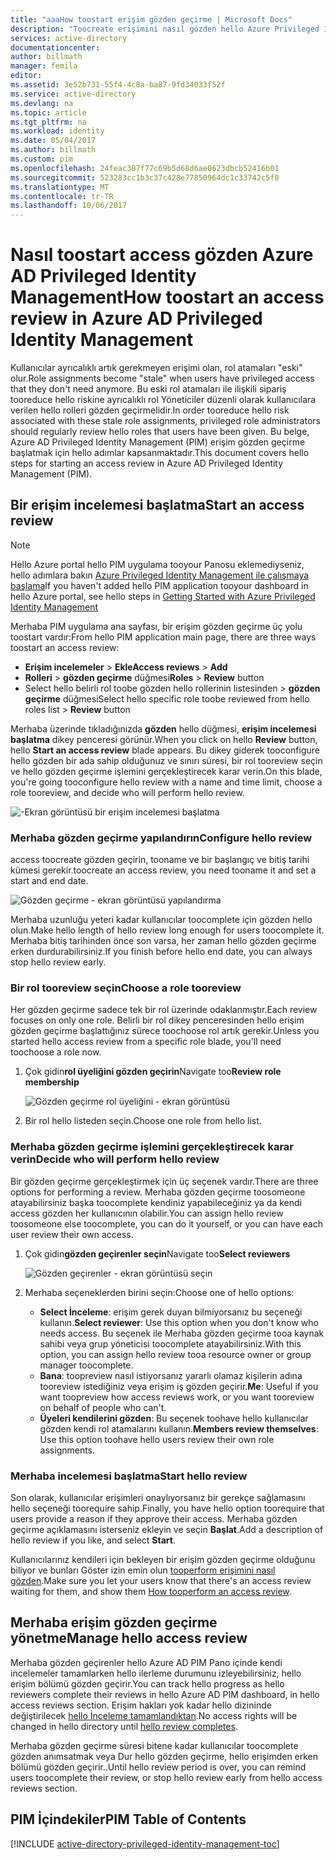 ```yaml
---
title: "aaaHow toostart erişim gözden geçirme | Microsoft Docs"
description: "Toocreate erişimini nasıl gözden hello Azure Privileged Identity Management uygulaması ile ayrıcalıklı kimlikleri için öğrenin."
services: active-directory
documentationcenter: 
author: billmath
manager: femila
editor: 
ms.assetid: 3e52b731-55f4-4c8a-ba87-9fd34033f52f
ms.service: active-directory
ms.devlang: na
ms.topic: article
ms.tgt_pltfrm: na
ms.workload: identity
ms.date: 05/04/2017
ms.author: billmath
ms.custom: pim
ms.openlocfilehash: 24feac307f77c69b5d68d6ae0623dbcb52416b01
ms.sourcegitcommit: 523283cc1b3c37c428e77850964dc1c33742c5f0
ms.translationtype: MT
ms.contentlocale: tr-TR
ms.lasthandoff: 10/06/2017
---
```

# <a name="how-toostart-an-access-review-in-azure-ad-privileged-identity-management"></a><span data-ttu-id="44a9e-103">Nasıl toostart access gözden Azure AD Privileged Identity Management</span><span class="sxs-lookup"><span data-stu-id="44a9e-103">How toostart an access review in Azure AD Privileged Identity Management</span></span>
<span data-ttu-id="44a9e-104">Kullanıcılar ayrıcalıklı artık gerekmeyen erişimi olan, rol atamaları "eski" olur.</span><span class="sxs-lookup"><span data-stu-id="44a9e-104">Role assignments become "stale" when users have privileged access that they don't need anymore.</span></span> <span data-ttu-id="44a9e-105">Bu eski rol atamaları ile ilişkili sipariş tooreduce hello riskine ayrıcalıklı rol Yöneticiler düzenli olarak kullanıcılara verilen hello rolleri gözden geçirmelidir.</span><span class="sxs-lookup"><span data-stu-id="44a9e-105">In order tooreduce hello risk associated with these stale role assignments, privileged role administrators should regularly review hello roles that users have been given.</span></span> <span data-ttu-id="44a9e-106">Bu belge, Azure AD Privileged Identity Management (PIM) erişim gözden geçirme başlatmak için hello adımlar kapsanmaktadır.</span><span class="sxs-lookup"><span data-stu-id="44a9e-106">This document covers hello steps for starting an access review in Azure AD Privileged Identity Management (PIM).</span></span>

## <a name="start-an-access-review"></a><span data-ttu-id="44a9e-107">Bir erişim incelemesi başlatma</span><span class="sxs-lookup"><span data-stu-id="44a9e-107">Start an access review</span></span>
> [!NOTE]
> <span data-ttu-id="44a9e-108">Hello Azure portal hello PIM uygulama tooyour Panosu eklemediyseniz, hello adımlara bakın [Azure Privileged Identity Management ile çalışmaya başlama](active-directory-privileged-identity-management-getting-started.md)</span><span class="sxs-lookup"><span data-stu-id="44a9e-108">If you haven't added hello PIM application tooyour dashboard in hello Azure portal, see hello steps in  [Getting Started with Azure Privileged Identity Management](active-directory-privileged-identity-management-getting-started.md)</span></span>
> 
> 

<span data-ttu-id="44a9e-109">Merhaba PIM uygulama ana sayfası, bir erişim gözden geçirme üç yolu toostart vardır:</span><span class="sxs-lookup"><span data-stu-id="44a9e-109">From hello PIM application main page, there are three ways toostart an access review:</span></span>

* <span data-ttu-id="44a9e-110">**Erişim incelemeler** > **Ekle**</span><span class="sxs-lookup"><span data-stu-id="44a9e-110">**Access reviews** > **Add**</span></span>
* <span data-ttu-id="44a9e-111">**Rolleri** > **gözden geçirme** düğmesi</span><span class="sxs-lookup"><span data-stu-id="44a9e-111">**Roles** > **Review** button</span></span>
* <span data-ttu-id="44a9e-112">Select hello belirli rol toobe gözden hello rollerinin listesinden > **gözden geçirme** düğmesi</span><span class="sxs-lookup"><span data-stu-id="44a9e-112">Select hello specific role toobe reviewed from hello roles list > **Review** button</span></span>

<span data-ttu-id="44a9e-113">Merhaba üzerinde tıkladığınızda **gözden** hello düğmesi, **erişim incelemesi başlatma** dikey penceresi görünür.</span><span class="sxs-lookup"><span data-stu-id="44a9e-113">When you click on hello **Review** button, hello **Start an access review** blade appears.</span></span> <span data-ttu-id="44a9e-114">Bu dikey giderek tooconfigure hello gözden bir ada sahip olduğunuz ve sınırı süresi, bir rol tooreview seçin ve hello gözden geçirme işlemini gerçekleştirecek karar verin.</span><span class="sxs-lookup"><span data-stu-id="44a9e-114">On this blade, you're going tooconfigure hello review with a name and time limit, choose a role tooreview, and decide who will perform hello review.</span></span>

![-Ekran görüntüsü bir erişim incelemesi başlatma][1]

### <a name="configure-hello-review"></a><span data-ttu-id="44a9e-116">Merhaba gözden geçirme yapılandırın</span><span class="sxs-lookup"><span data-stu-id="44a9e-116">Configure hello review</span></span>
<span data-ttu-id="44a9e-117">access toocreate gözden geçirin, tooname ve bir başlangıç ve bitiş tarihi kümesi gerekir.</span><span class="sxs-lookup"><span data-stu-id="44a9e-117">toocreate an access review, you need tooname it and set a start and end date.</span></span>

![Gözden geçirme - ekran görüntüsü yapılandırma][2]

<span data-ttu-id="44a9e-119">Merhaba uzunluğu yeteri kadar kullanıcılar toocomplete için gözden hello olun.</span><span class="sxs-lookup"><span data-stu-id="44a9e-119">Make hello length of hello review long enough for users toocomplete it.</span></span> <span data-ttu-id="44a9e-120">Merhaba bitiş tarihinden önce son varsa, her zaman hello gözden geçirme erken durdurabilirsiniz.</span><span class="sxs-lookup"><span data-stu-id="44a9e-120">If you finish before hello end date, you can always stop hello review early.</span></span>

### <a name="choose-a-role-tooreview"></a><span data-ttu-id="44a9e-121">Bir rol tooreview seçin</span><span class="sxs-lookup"><span data-stu-id="44a9e-121">Choose a role tooreview</span></span>
<span data-ttu-id="44a9e-122">Her gözden geçirme sadece tek bir rol üzerinde odaklanmıştır.</span><span class="sxs-lookup"><span data-stu-id="44a9e-122">Each review focuses on only one role.</span></span> <span data-ttu-id="44a9e-123">Belirli bir rol dikey penceresinden hello erişim gözden geçirme başlattığınız sürece toochoose rol artık gerekir.</span><span class="sxs-lookup"><span data-stu-id="44a9e-123">Unless you started hello access review from a specific role blade, you'll need toochoose a role now.</span></span>

1. <span data-ttu-id="44a9e-124">Çok gidin**rol üyeliğini gözden geçirin**</span><span class="sxs-lookup"><span data-stu-id="44a9e-124">Navigate too**Review role membership**</span></span>
   
    ![Gözden geçirme rol üyeliğini - ekran görüntüsü][3]
2. <span data-ttu-id="44a9e-126">Bir rol hello listeden seçin.</span><span class="sxs-lookup"><span data-stu-id="44a9e-126">Choose one role from hello list.</span></span>

### <a name="decide-who-will-perform-hello-review"></a><span data-ttu-id="44a9e-127">Merhaba gözden geçirme işlemini gerçekleştirecek karar verin</span><span class="sxs-lookup"><span data-stu-id="44a9e-127">Decide who will perform hello review</span></span>
<span data-ttu-id="44a9e-128">Bir gözden geçirme gerçekleştirmek için üç seçenek vardır.</span><span class="sxs-lookup"><span data-stu-id="44a9e-128">There are three options for performing a review.</span></span> <span data-ttu-id="44a9e-129">Merhaba gözden geçirme toosomeone atayabilirsiniz başka toocomplete kendiniz yapabileceğiniz ya da kendi access gözden her kullanıcının olabilir.</span><span class="sxs-lookup"><span data-stu-id="44a9e-129">You can assign hello review toosomeone else toocomplete, you can do it yourself, or you can have each user review their own access.</span></span>

1. <span data-ttu-id="44a9e-130">Çok gidin**gözden geçirenler seçin**</span><span class="sxs-lookup"><span data-stu-id="44a9e-130">Navigate too**Select reviewers**</span></span>
   
    ![Gözden geçirenler - ekran görüntüsü seçin][4]
2. <span data-ttu-id="44a9e-132">Merhaba seçeneklerden birini seçin:</span><span class="sxs-lookup"><span data-stu-id="44a9e-132">Choose one of hello options:</span></span>
   
   * <span data-ttu-id="44a9e-133">**Select İnceleme**: erişim gerek duyan bilmiyorsanız bu seçeneği kullanın.</span><span class="sxs-lookup"><span data-stu-id="44a9e-133">**Select reviewer**: Use this option when you don't know who needs access.</span></span> <span data-ttu-id="44a9e-134">Bu seçenek ile Merhaba gözden geçirme tooa kaynak sahibi veya grup yöneticisi toocomplete atayabilirsiniz.</span><span class="sxs-lookup"><span data-stu-id="44a9e-134">With this option, you can assign hello review tooa resource owner or group manager toocomplete.</span></span>
   * <span data-ttu-id="44a9e-135">**Bana**: toopreview nasıl istiyorsanız yararlı olamaz kişilerin adına tooreview istediğiniz veya erişim iş gözden geçirir.</span><span class="sxs-lookup"><span data-stu-id="44a9e-135">**Me**: Useful if you want toopreview how access reviews work, or you want tooreview on behalf of people who can't.</span></span>
   * <span data-ttu-id="44a9e-136">**Üyeleri kendilerini gözden**: Bu seçenek toohave hello kullanıcılar gözden kendi rol atamalarını kullanın.</span><span class="sxs-lookup"><span data-stu-id="44a9e-136">**Members review themselves**: Use this option toohave hello users review their own role assignments.</span></span>

### <a name="start-hello-review"></a><span data-ttu-id="44a9e-137">Merhaba incelemesi başlatma</span><span class="sxs-lookup"><span data-stu-id="44a9e-137">Start hello review</span></span>
<span data-ttu-id="44a9e-138">Son olarak, kullanıcılar erişimleri onaylıyorsanız bir gerekçe sağlamasını hello seçeneği toorequire sahip.</span><span class="sxs-lookup"><span data-stu-id="44a9e-138">Finally, you have hello option toorequire that users provide a reason if they approve their access.</span></span> <span data-ttu-id="44a9e-139">Merhaba gözden geçirme açıklamasını isterseniz ekleyin ve seçin **Başlat**.</span><span class="sxs-lookup"><span data-stu-id="44a9e-139">Add a description of hello review if you like, and select **Start**.</span></span>

<span data-ttu-id="44a9e-140">Kullanıcılarınız kendileri için bekleyen bir erişim gözden geçirme olduğunu biliyor ve bunları Göster izin emin olun [tooperform erişimini nasıl gözden](active-directory-privileged-identity-management-how-to-perform-security-review.md).</span><span class="sxs-lookup"><span data-stu-id="44a9e-140">Make sure you let your users know that there's an access review waiting for them, and show them [How tooperform an access review](active-directory-privileged-identity-management-how-to-perform-security-review.md).</span></span>

## <a name="manage-hello-access-review"></a><span data-ttu-id="44a9e-141">Merhaba erişim gözden geçirme yönetme</span><span class="sxs-lookup"><span data-stu-id="44a9e-141">Manage hello access review</span></span>
<span data-ttu-id="44a9e-142">Merhaba gözden geçirenler hello Azure AD PIM Pano içinde kendi incelemeler tamamlarken hello ilerleme durumunu izleyebilirsiniz, hello erişim bölümü gözden geçirir.</span><span class="sxs-lookup"><span data-stu-id="44a9e-142">You can track hello progress as hello reviewers complete their reviews in hello Azure AD PIM dashboard, in hello access reviews section.</span></span> <span data-ttu-id="44a9e-143">Erişim hakları yok kadar hello dizininde değiştirilecek [hello İnceleme tamamlandıktan](active-directory-privileged-identity-management-how-to-complete-review.md).</span><span class="sxs-lookup"><span data-stu-id="44a9e-143">No access rights will be changed in hello directory until [hello review completes](active-directory-privileged-identity-management-how-to-complete-review.md).</span></span>

<span data-ttu-id="44a9e-144">Merhaba gözden geçirme süresi bitene kadar kullanıcılar toocomplete gözden anımsatmak veya Dur hello gözden geçirme, hello erişimden erken bölümü gözden geçirir..</span><span class="sxs-lookup"><span data-stu-id="44a9e-144">Until hello review period is over, you can remind users toocomplete their review, or stop hello review early from hello access reviews section.</span></span>

<!--Every topic should have next steps and links toohello next logical set of content tookeep hello customer engaged-->
## <a name="pim-table-of-contents"></a><span data-ttu-id="44a9e-145">PIM İçindekiler</span><span class="sxs-lookup"><span data-stu-id="44a9e-145">PIM Table of Contents</span></span>
[!INCLUDE [active-directory-privileged-identity-management-toc](../../includes/active-directory-privileged-identity-management-toc.md)]

<!--Image references-->

[1]: ./media/active-directory-privileged-identity-management-how-to-start-security-review/PIM_start_review.png
[2]: ./media/active-directory-privileged-identity-management-how-to-start-security-review/PIM_review_configure.png
[3]: ./media/active-directory-privileged-identity-management-how-to-start-security-review/PIM_review_role.png
[4]: ./media/active-directory-privileged-identity-management-how-to-start-security-review/PIM_review_reviewers.png
